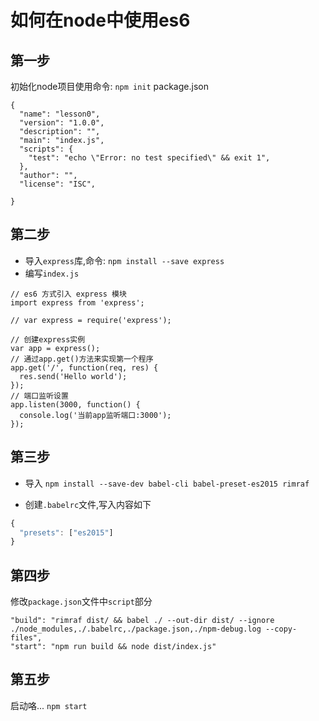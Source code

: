 # 如何在node中使用es6
## 第一步
初始化node项目使用命令: `npm init`
package.json
```
{
  "name": "lesson0",
  "version": "1.0.0",
  "description": "",
  "main": "index.js",
  "scripts": {
    "test": "echo \"Error: no test specified\" && exit 1",
  },
  "author": "",
  "license": "ISC",

}

```
## 第二步
- 导入`express`库,命令: `npm install --save express`
- 编写`index.js` 
```
// es6 方式引入 express 模块
import express from 'express';

// var express = require('express');

// 创建express实例
var app = express();
// 通过app.get()方法来实现第一个程序
app.get('/', function(req, res) {
  res.send('Hello world');
});
// 端口监听设置
app.listen(3000, function() {
  console.log('当前app监听端口:3000');
});

```
## 第三步
- 导入 `npm install --save-dev babel-cli babel-preset-es2015 rimraf`

- 创建`.babelrc`文件,写入内容如下
```js
{
  "presets": ["es2015"]
}
```
## 第四步
修改`package.json`文件中`script`部分
```
"build": "rimraf dist/ && babel ./ --out-dir dist/ --ignore ./node_modules,./.babelrc,./package.json,./npm-debug.log --copy-files",
"start": "npm run build && node dist/index.js"
```
## 第五步
启动咯...
`npm start`
